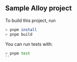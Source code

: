 ## Sample Alloy project

To build this project, run

```bash
> pnpm install
> pnpm build
```

You can run tests with:

```bash
> pnpm test
``
```
